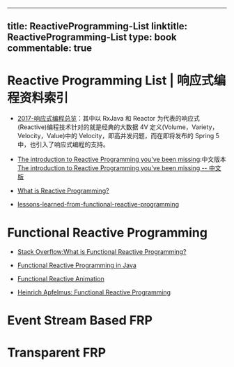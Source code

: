 
---
title: ReactiveProgramming-List
linktitle: ReactiveProgramming-List
type: book
commentable: true
---

# Reactive Programming List | 响应式编程资料索引

- [2017-响应式编程总览](http://emacoo.cn/backend/reactive-overview/)：其中以 RxJava 和 Reactor 为代表的响应式(Reactive)编程技术针对的就是经典的大数据 4V 定义(Volume，Variety，Velocity，Value)中的 Velocity，即高并发问题，而在即将发布的 Spring 5 中，也引入了响应式编程的支持。

- [The introduction to Reactive Programming you've been missing](https://gist.github.com/staltz/868e7e9bc2a7b8c1f754):中文版本[The introduction to Reactive Programming you've been missing -- 中文版](https://github.com/benjycui/introrx-chinese-edition)

- [What is Reactive Programming?](https://medium.com/reactive-programming/what-is-reactive-programming-bc9fa7f4a7fc#.si249gquf)

- [lessons-learned-from-functional-reactive-programming](https://medium.com/@ryancollinsio/lessons-learned-from-functional-reactive-programming-b3b6eb2410a4#.7hepkwwqr)

# Functional Reactive Programming

- [Stack Overflow:What is Functional Reactive Programming?](http://stackoverflow.com/questions/1028250/what-is-functional-reactive-programming)

- [Functional Reactive Programming in Java](https://realm.io/news/droidcon-gomez-functional-reactive-programming/)

- [Functional Reactive Animation](http://conal.net/papers/icfp97/)

- [Heinrich Apfelmus: Functional Reactive Programming](http://bobkonf.de/2016/apfelmus.html)

# Event Stream Based FRP

# Transparent FRP

    